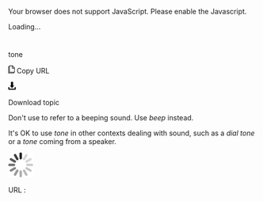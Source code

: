 Your browser does not support JavaScript. Please enable the Javascript.

Loading...

# 

tone

![Copy URL](tone_files/Copy.png)
Copy URL

![Download](tone_files/Download.png)

Download topic

Don't use to refer to a beeping sound. Use *beep* instead. 

It's OK to use *tone* in other contexts dealing with sound, such as a *dial tone* or a *tone* coming from a speaker. 

![In progress](tone_files/activity-large.gif)

URL :
